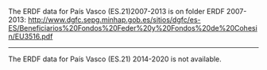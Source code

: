 The ERDF data for País Vasco (ES.21)2007-2013 is on folder ERDF 2007-2013: 
http://www.dgfc.sepg.minhap.gob.es/sitios/dgfc/es-ES/Beneficiarios%20Fondos%20Feder%20y%20Fondos%20de%20Cohesin/EU3516.pdf

----

The ERDF data for País Vasco (ES.21) 2014-2020 is not available.
